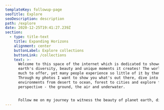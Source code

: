 ```yaml
---
templateKey: followup-page
seoTitle: Explore
seoDescription: description
path: /explore
date: 2020-12-25T19:41:27.239Z
section:
  - type: title-text
    title: Expanding Horizons
    alignment: center
    buttonLabel: Explore collections
    buttonLink: /collections
    text: >-
      Welcome to this space of the internet which is dedicated to showcasing the
      earth's diversity, beauty and unique moments it creates! The world has so
      much to offer, yet many people experience so little of it by themselves.
      Through my photos I want to show you what's out there, dive into all
      environments from desert to ocean, forest to cities and explore from every
      perspective - the ground, the air and underwater.


      Follow me on my journey to witness the beauty of planet earth, discover and adventure - through the lens of my camera. Be inspired, expand your horizon and have fun exploring!
---
```

